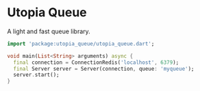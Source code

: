 # Utopia Queue

A light and fast queue library.

```dart
import 'package:utopia_queue/utopia_queue.dart';

void main(List<String> arguments) async {
  final connection = ConnectionRedis('localhost', 6379);
  final Server server = Server(connection, queue: 'myqueue');
  server.start();
}

```